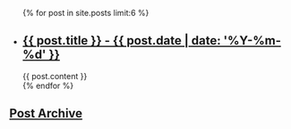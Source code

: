 ---
---
<ul>
  {% for post in site.posts limit:6 %}
    <li class="post">
      <h2><a href="{{ post.url }}">{{ post.title }} - {{ post.date | date: '%Y-%m-%d' }}</a></h2>
      {{ post.content }}
    </li>
  {% endfor %}
</ul>
<h2><a href="/posts">Post Archive</a></h2>